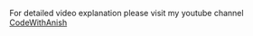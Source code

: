 For detailed video explanation please visit my youtube channel [CodeWithAnish](https://www.youtube.com/playlist?list=PLNgvVoEXcesuKEcY3f_wxE8gJ8O2_HH6d)
